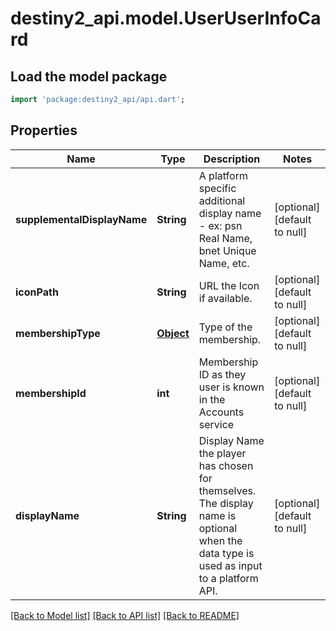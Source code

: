 # destiny2_api.model.UserUserInfoCard

## Load the model package
```dart
import 'package:destiny2_api/api.dart';
```

## Properties
Name | Type | Description | Notes
------------ | ------------- | ------------- | -------------
**supplementalDisplayName** | **String** | A platform specific additional display name - ex: psn Real Name, bnet Unique Name, etc. | [optional] [default to null]
**iconPath** | **String** | URL the Icon if available. | [optional] [default to null]
**membershipType** | [**Object**](Object.md) | Type of the membership. | [optional] [default to null]
**membershipId** | **int** | Membership ID as they user is known in the Accounts service | [optional] [default to null]
**displayName** | **String** | Display Name the player has chosen for themselves. The display name is optional when the data type is used as input to a platform API. | [optional] [default to null]

[[Back to Model list]](../README.md#documentation-for-models) [[Back to API list]](../README.md#documentation-for-api-endpoints) [[Back to README]](../README.md)



